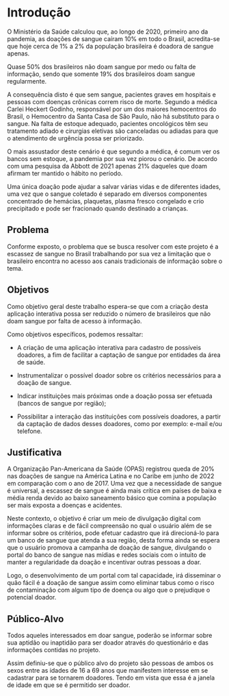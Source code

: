 # Introdução

 O Ministério da Saúde calculou que, ao longo de 2020, primeiro ano da pandemia, as doações de sangue caíram 10% em todo o Brasil, acredita-se que hoje cerca de 1% a 2% da população brasileira é doadora de sangue apenas.  

Quase 50% dos brasileiros não doam sangue por medo ou falta de informação, sendo que somente 19% dos brasileiros doam sangue regularmente. 

A consequência disto é que sem sangue, pacientes graves em hospitais e pessoas com doenças crônicas correm risco de morte. Segundo a médica Carlei Heckert Godinho, responsável por um dos maiores hemocentros do Brasil, o Hemocentro da Santa Casa de São Paulo, não há substituto para o sangue. Na falta de estoque adequado, pacientes oncológicos têm seu tratamento adiado e cirurgias eletivas são canceladas ou adiadas para que o atendimento de urgência possa ser priorizado.  

 O mais assustador deste cenário é que segundo a médica, é comum ver os bancos sem estoque, a pandemia por sua vez piorou o cenário. De acordo com uma pesquisa da Abbott de 2021 apenas 21% daqueles que doam afirmam ter mantido o hábito no período.  

Uma única doação pode ajudar a salvar várias vidas e de diferentes idades, uma vez que o sangue coletado é separado em diversos componentes concentrado de hemácias, plaquetas, plasma fresco congelado e crio precipitado e pode ser fracionado quando destinado a crianças.  

## Problema

Conforme exposto, o problema que se busca resolver com este projeto é a escassez de sangue no Brasil trabalhando por sua vez a limitação que o brasileiro encontra no acesso aos canais tradicionais de informação sobre o tema. 

## Objetivos

Como objetivo geral deste trabalho espera-se que com a criação desta aplicação interativa possa ser reduzido o número de brasileiros que não doam sangue por falta de acesso à informação. 

Como objetivos específicos, podemos ressaltar:  

- A criação de uma aplicação interativa para cadastro de possíveis doadores, a fim de facilitar a captação de sangue por entidades da área de saúde. 

- Instrumentalizar o possível doador sobre os critérios necessários para a doação de sangue.  

- Indicar instituições mais próximas onde a doação possa ser efetuada (bancos de sangue por região); 

- Possibilitar a interação das instituições com possíveis doadores, a partir da captação de dados desses doadores, como por exemplo: e-mail e/ou telefone.

## Justificativa

A Organização Pan-Americana da Saúde (OPAS) registrou queda de 20% nas doações de sangue na América Latina e no Caribe em junho de 2022 em comparação com o ano de 2017. Uma vez que a necessidade de sangue é universal, a escassez de sangue é ainda mais crítica em países de baixa e média renda devido ao baixo saneamento básico que comina a população ser mais exposta a doenças e acidentes.   

Neste contexto, o objetivo é criar um meio de divulgação digital com informações claras e de fácil compreensão no qual o usuário além de se informar sobre os critérios, pode efetuar cadastro que irá direcioná-lo para um banco de sangue que atenda a sua região, desta forma ainda se espera que o usuário promova a campanha de doação de sangue, divulgando o portal do banco de sangue nas mídias e redes sociais com o intuito de manter a regularidade da doação e incentivar outras pessoas a doar.   

Logo, o desenvolvimento de um portal com tal capacidade, irá disseminar o quão fácil é a doação de sangue assim como eliminar tabus como o risco de contaminação com algum tipo de doença ou algo que o prejudique o potencial doador. 

## Público-Alvo

Todos aqueles interessados em doar sangue, poderão se informar sobre sua aptidão ou inaptidão para ser doador através do questionário e das informações contidas no projeto.   

Assim definiu-se que o público alvo do projeto são pessoas de ambos os sexos entre as idades de 16 a 69 anos que manifestem interesse em se cadastrar para se tornarem doadores. Tendo em vista que essa é a janela de idade em que se é permitido ser doador. 

